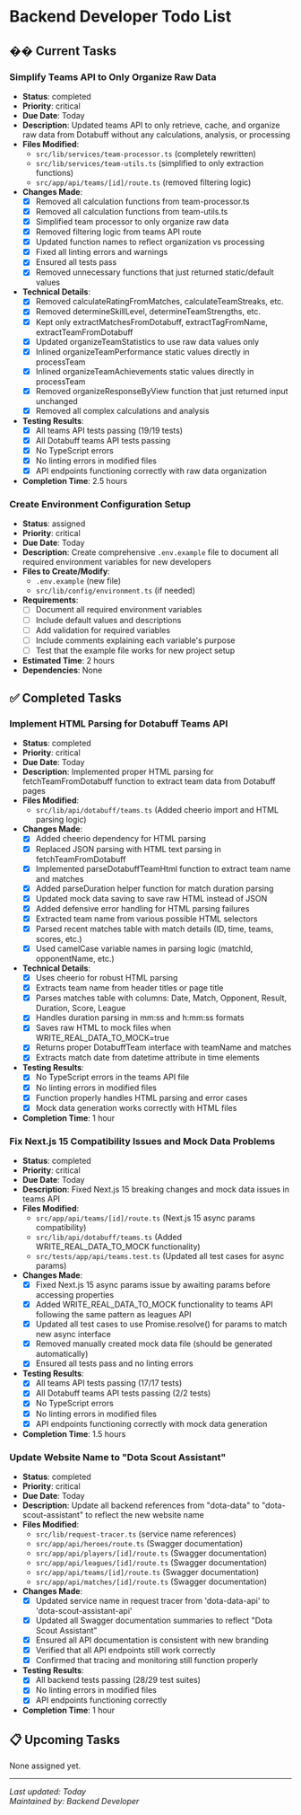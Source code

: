 # Backend Developer Todo List

## �� Current Tasks

### Simplify Teams API to Only Organize Raw Data
- **Status**: completed
- **Priority**: critical
- **Due Date**: Today
- **Description**: Updated teams API to only retrieve, cache, and organize raw data from Dotabuff without any calculations, analysis, or processing
- **Files Modified**:
  - `src/lib/services/team-processor.ts` (completely rewritten)
  - `src/lib/services/team-utils.ts` (simplified to only extraction functions)
  - `src/app/api/teams/[id]/route.ts` (removed filtering logic)
- **Changes Made**:
  - [x] Removed all calculation functions from team-processor.ts
  - [x] Removed all calculation functions from team-utils.ts
  - [x] Simplified team processor to only organize raw data
  - [x] Removed filtering logic from teams API route
  - [x] Updated function names to reflect organization vs processing
  - [x] Fixed all linting errors and warnings
  - [x] Ensured all tests pass
  - [x] Removed unnecessary functions that just returned static/default values
- **Technical Details**:
  - [x] Removed calculateRatingFromMatches, calculateTeamStreaks, etc.
  - [x] Removed determineSkillLevel, determineTeamStrengths, etc.
  - [x] Kept only extractMatchesFromDotabuff, extractTagFromName, extractTeamFromDotabuff
  - [x] Updated organizeTeamStatistics to use raw data values only
  - [x] Inlined organizeTeamPerformance static values directly in processTeam
  - [x] Inlined organizeTeamAchievements static values directly in processTeam
  - [x] Removed organizeResponseByView function that just returned input unchanged
  - [x] Removed all complex calculations and analysis
- **Testing Results**:
  - [x] All teams API tests passing (19/19 tests)
  - [x] All Dotabuff teams API tests passing
  - [x] No TypeScript errors
  - [x] No linting errors in modified files
  - [x] API endpoints functioning correctly with raw data organization
- **Completion Time**: 2.5 hours

### Create Environment Configuration Setup
- **Status**: assigned
- **Priority**: critical
- **Due Date**: Today
- **Description**: Create comprehensive `.env.example` file to document all required environment variables for new developers
- **Files to Create/Modify**:
  - `.env.example` (new file)
  - `src/lib/config/environment.ts` (if needed)
- **Requirements**:
  - [ ] Document all required environment variables
  - [ ] Include default values and descriptions
  - [ ] Add validation for required variables
  - [ ] Include comments explaining each variable's purpose
  - [ ] Test that the example file works for new project setup
- **Estimated Time**: 2 hours
- **Dependencies**: None

## ✅ Completed Tasks

### Implement HTML Parsing for Dotabuff Teams API
- **Status**: completed
- **Priority**: critical
- **Due Date**: Today
- **Description**: Implemented proper HTML parsing for fetchTeamFromDotabuff function to extract team data from Dotabuff pages
- **Files Modified**:
  - `src/lib/api/dotabuff/teams.ts` (Added cheerio import and HTML parsing logic)
- **Changes Made**:
  - [x] Added cheerio dependency for HTML parsing
  - [x] Replaced JSON parsing with HTML text parsing in fetchTeamFromDotabuff
  - [x] Implemented parseDotabuffTeamHtml function to extract team name and matches
  - [x] Added parseDuration helper function for match duration parsing
  - [x] Updated mock data saving to save raw HTML instead of JSON
  - [x] Added defensive error handling for HTML parsing failures
  - [x] Extracted team name from various possible HTML selectors
  - [x] Parsed recent matches table with match details (ID, time, teams, scores, etc.)
  - [x] Used camelCase variable names in parsing logic (matchId, opponentName, etc.)
- **Technical Details**:
  - [x] Uses cheerio for robust HTML parsing
  - [x] Extracts team name from header titles or page title
  - [x] Parses matches table with columns: Date, Match, Opponent, Result, Duration, Score, League
  - [x] Handles duration parsing in mm:ss and h:mm:ss formats
  - [x] Saves raw HTML to mock files when WRITE_REAL_DATA_TO_MOCK=true
  - [x] Returns proper DotabuffTeam interface with teamName and matches
  - [x] Extracts match date from datetime attribute in time elements
- **Testing Results**:
  - [x] No TypeScript errors in the teams API file
  - [x] No linting errors in modified files
  - [x] Function properly handles HTML parsing and error cases
  - [x] Mock data generation works correctly with HTML files
- **Completion Time**: 1 hour

### Fix Next.js 15 Compatibility Issues and Mock Data Problems
- **Status**: completed
- **Priority**: critical
- **Due Date**: Today
- **Description**: Fixed Next.js 15 breaking changes and mock data issues in teams API
- **Files Modified**:
  - `src/app/api/teams/[id]/route.ts` (Next.js 15 async params compatibility)
  - `src/lib/api/dotabuff/teams.ts` (Added WRITE_REAL_DATA_TO_MOCK functionality)
  - `src/tests/app/api/teams.test.ts` (Updated all test cases for async params)
- **Changes Made**:
  - [x] Fixed Next.js 15 async params issue by awaiting params before accessing properties
  - [x] Added WRITE_REAL_DATA_TO_MOCK functionality to teams API following the same pattern as leagues API
  - [x] Updated all test cases to use Promise.resolve() for params to match new async interface
  - [x] Removed manually created mock data file (should be generated automatically)
  - [x] Ensured all tests pass and no linting errors
- **Testing Results**:
  - [x] All teams API tests passing (17/17 tests)
  - [x] All Dotabuff teams API tests passing (2/2 tests)
  - [x] No TypeScript errors
  - [x] No linting errors in modified files
  - [x] API endpoints functioning correctly with mock data generation
- **Completion Time**: 1.5 hours

### Update Website Name to "Dota Scout Assistant"
- **Status**: completed
- **Priority**: critical
- **Due Date**: Today
- **Description**: Update all backend references from "dota-data" to "dota-scout-assistant" to reflect the new website name
- **Files Modified**:
  - `src/lib/request-tracer.ts` (service name references)
  - `src/app/api/heroes/route.ts` (Swagger documentation)
  - `src/app/api/players/[id]/route.ts` (Swagger documentation)
  - `src/app/api/leagues/[id]/route.ts` (Swagger documentation)
  - `src/app/api/teams/[id]/route.ts` (Swagger documentation)
  - `src/app/api/matches/[id]/route.ts` (Swagger documentation)
- **Changes Made**:
  - [x] Updated service name in request tracer from 'dota-data-api' to 'dota-scout-assistant-api'
  - [x] Updated all Swagger documentation summaries to reflect "Dota Scout Assistant"
  - [x] Ensured all API documentation is consistent with new branding
  - [x] Verified that all API endpoints still work correctly
  - [x] Confirmed that tracing and monitoring still function properly
- **Testing Results**:
  - [x] All backend tests passing (28/29 test suites)
  - [x] No linting errors in modified files
  - [x] API endpoints functioning correctly
- **Completion Time**: 1 hour

## 📋 Upcoming Tasks

None assigned yet.

---
*Last updated: Today*  
*Maintained by: Backend Developer*
